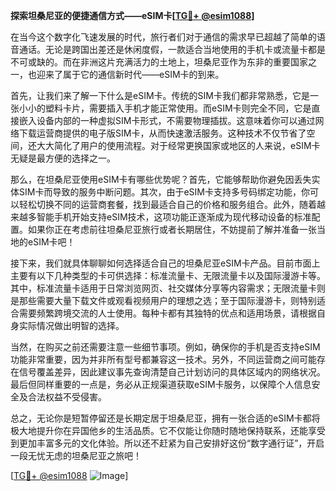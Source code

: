 **探索坦桑尼亚的便捷通信方式——eSIM卡[[TG💪+ @esim1088](https://t.me/s/esim1088)]**

在当今这个数字化飞速发展的时代，旅行者们对于通信的需求早已超越了简单的语音通话。无论是跨国出差还是休闲度假，一款适合当地使用的手机卡或流量卡都是不可或缺的。而在非洲这片充满活力的土地上，坦桑尼亚作为东非的重要国家之一，也迎来了属于它的通信新时代——eSIM卡的到来。

首先，让我们来了解一下什么是eSIM卡。传统的SIM卡我们都非常熟悉，它是一张小小的塑料卡片，需要插入手机才能正常使用。而eSIM卡则完全不同，它是直接嵌入设备内部的一种虚拟SIM卡形式，不需要物理插拔。这意味着你可以通过网络下载运营商提供的电子版SIM卡，从而快速激活服务。这种技术不仅节省了空间，还大大简化了用户的使用流程。对于经常更换国家或地区的人来说，eSIM卡无疑是最方便的选择之一。

那么，在坦桑尼亚使用eSIM卡有哪些优势呢？首先，它能够帮助你避免因丢失实体SIM卡而导致的服务中断问题。其次，由于eSIM卡支持多号码绑定功能，你可以轻松切换不同的运营商套餐，找到最适合自己的价格和服务组合。此外，随着越来越多智能手机开始支持eSIM技术，这项功能正逐渐成为现代移动设备的标准配置。如果你正在考虑前往坦桑尼亚旅行或者长期居住，不妨提前了解并准备一张当地的eSIM卡吧！

接下来，我们就具体聊聊如何选择适合自己的坦桑尼亚eSIM卡产品。目前市面上主要有以下几种类型的卡可供选择：标准流量卡、无限流量卡以及国际漫游卡等。其中，标准流量卡适用于日常浏览网页、社交媒体分享等内容需求；无限流量卡则是那些需要大量下载文件或观看视频用户的理想之选；至于国际漫游卡，则特别适合需要频繁跨境交流的人士使用。每种卡都有其独特的优点和适用场景，请根据自身实际情况做出明智的选择。

当然，在购买之前还需要注意一些细节事项。例如，确保你的手机是否支持eSIM功能非常重要，因为并非所有型号都兼容这一技术。另外，不同运营商之间可能存在信号覆盖差异，因此建议事先查询清楚自己计划访问的具体区域内的网络状况。最后但同样重要的一点是，务必从正规渠道获取eSIM卡服务，以保障个人信息安全及合法权益不受侵害。

总之，无论你是短暂停留还是长期定居于坦桑尼亚，拥有一张合适的eSIM卡都将极大地提升你在异国他乡的生活品质。它不仅能让你随时随地保持联系，还能享受到更加丰富多元的文化体验。所以还不赶紧为自己安排好这份“数字通行证”，开启一段无忧无虑的坦桑尼亚之旅吧！

[[TG💪+ @esim1088](https://t.me/s/esim1088) ![Image](https://i.postimg.cc/4NQfJmqS/Snipaste-2025-05-13-00-14-12.png)]